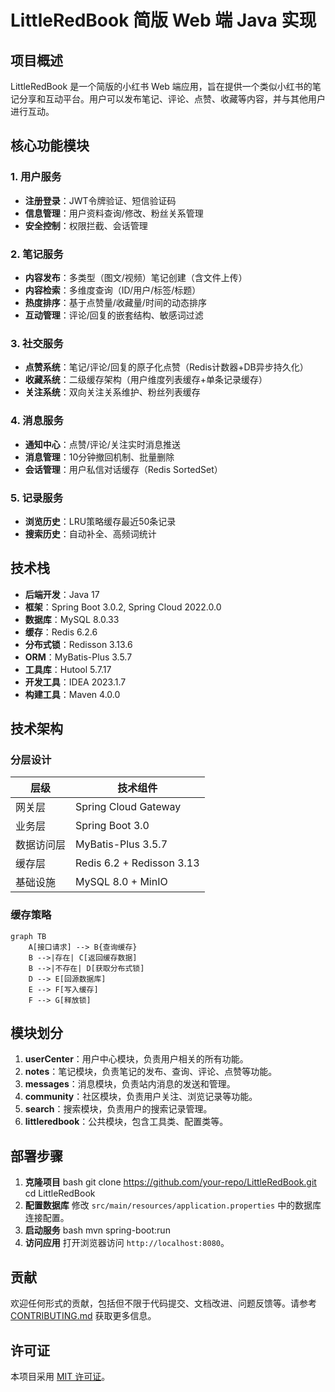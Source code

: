 # LittleRedBook 简版 Web 端 Java 实现

## 项目概述
LittleRedBook 是一个简版的小红书 Web 端应用，旨在提供一个类似小红书的笔记分享和互动平台。用户可以发布笔记、评论、点赞、收藏等内容，并与其他用户进行互动。

## 核心功能模块
### 1. 用户服务
- **注册登录**：JWT令牌验证、短信验证码
- **信息管理**：用户资料查询/修改、粉丝关系管理
- **安全控制**：权限拦截、会话管理

### 2. 笔记服务
- **内容发布**：多类型（图文/视频）笔记创建（含文件上传）
- **内容检索**：多维度查询（ID/用户/标签/标题）
- **热度排序**：基于点赞量/收藏量/时间的动态排序
- **互动管理**：评论/回复的嵌套结构、敏感词过滤

### 3. 社交服务
- **点赞系统**：笔记/评论/回复的原子化点赞（Redis计数器+DB异步持久化）
- **收藏系统**：二级缓存架构（用户维度列表缓存+单条记录缓存）
- **关注系统**：双向关注关系维护、粉丝列表缓存

### 4. 消息服务
- **通知中心**：点赞/评论/关注实时消息推送
- **消息管理**：10分钟撤回机制、批量删除
- **会话管理**：用户私信对话缓存（Redis SortedSet）

### 5. 记录服务
- **浏览历史**：LRU策略缓存最近50条记录
- **搜索历史**：自动补全、高频词统计

## 技术栈
- **后端开发**：Java 17
- **框架**：Spring Boot 3.0.2, Spring Cloud 2022.0.0
- **数据库**：MySQL 8.0.33
- **缓存**：Redis 6.2.6
- **分布式锁**：Redisson 3.13.6
- **ORM**：MyBatis-Plus 3.5.7
- **工具库**：Hutool 5.7.17
- **开发工具**：IDEA 2023.1.7
- **构建工具**：Maven 4.0.0

## 技术架构
### 分层设计
| 层级        | 技术组件                     |
|-----------|--------------------------|
| 网关层       | Spring Cloud Gateway     |
| 业务层       | Spring Boot 3.0          | 
| 数据访问层     | MyBatis-Plus 3.5.7       |
| 缓存层       | Redis 6.2 + Redisson 3.13 |
| 基础设施      | MySQL 8.0 + MinIO        |

### 缓存策略
```mermaid
graph TB
    A[接口请求] --> B{查询缓存}
    B -->|存在| C[返回缓存数据]
    B -->|不存在| D[获取分布式锁]
    D --> E[回源数据库]
    E --> F[写入缓存]
    F --> G[释放锁]
```

## 模块划分
1. **userCenter**：用户中心模块，负责用户相关的所有功能。
2. **notes**：笔记模块，负责笔记的发布、查询、评论、点赞等功能。
3. **messages**：消息模块，负责站内消息的发送和管理。
4. **community**：社区模块，负责用户关注、浏览记录等功能。
5. **search**：搜索模块，负责用户的搜索记录管理。
6. **littleredbook**：公共模块，包含工具类、配置类等。

## 部署步骤
1. **克隆项目**
   bash git clone https://github.com/your-repo/LittleRedBook.git cd LittleRedBook
2. **配置数据库**
   修改 `src/main/resources/application.properties` 中的数据库连接配置。
3. **启动服务**
   bash mvn spring-boot:run
4. **访问应用**
      打开浏览器访问 `http://localhost:8080`。

## 贡献
欢迎任何形式的贡献，包括但不限于代码提交、文档改进、问题反馈等。请参考 [CONTRIBUTING.md](CONTRIBUTING.md) 获取更多信息。

## 许可证
本项目采用 [MIT 许可证](LICENSE)。
